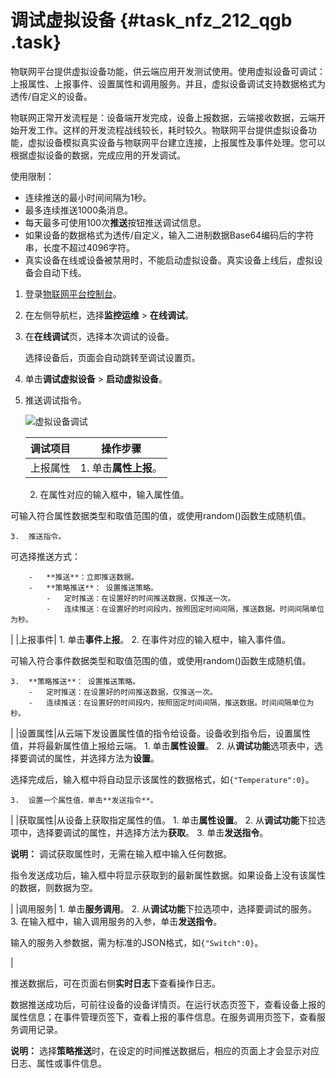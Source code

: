 # 调试虚拟设备 {#task_nfz_212_qgb .task}

物联网平台提供虚拟设备功能，供云端应用开发测试使用。使用虚拟设备可调试：上报属性、上报事件、设置属性和调用服务。并且，虚拟设备调试支持数据格式为透传/自定义的设备。

物联网正常开发流程是：设备端开发完成，设备上报数据，云端接收数据，云端开始开发工作。这样的开发流程战线较长，耗时较久。物联网平台提供虚拟设备功能，虚拟设备模拟真实设备与物联网平台建立连接，上报属性及事件处理。您可以根据虚拟设备的数据，完成应用的开发调试。

使用限制：

-   连续推送的最小时间间隔为1秒。
-   最多连续推送1000条消息。
-   每天最多可使用100次**推送**按钮推送调试信息。
-   如果设备的数据格式为透传/自定义，输入二进制数据Base64编码后的字符串，长度不超过4096字符。
-   真实设备在线或设备被禁用时，不能启动虚拟设备。真实设备上线后，虚拟设备会自动下线。

1.  登录[物联网平台控制台](http://iot.console.aliyun.com/)。
2.  在左侧导航栏，选择**监控运维** \> **在线调试**。
3.  在**在线调试**页，选择本次调试的设备。 

    选择设备后，页面会自动跳转至调试设置页。

4.  单击**调试虚拟设备** \> **启动虚拟设备**。
5.  推送调试指令。 

    ![虚拟设备调试](http://static-aliyun-doc.oss-cn-hangzhou.aliyuncs.com/assets/img/17811/156870261442138_zh-CN.png)

    |调试项目|操作步骤|
    |----|----|
    |上报属性|     1.  单击**属性上报**。
    2.  在属性对应的输入框中，输入属性值。

可输入符合属性数据类型和取值范围的值，或使用random\(\)函数生成随机值。

    3.  推送指令。

可选择推送方式：

        -   **推送**：立即推送数据。
        -   **策略推送**： 设置推送策略。
            -   定时推送：在设置好的时间推送数据，仅推送一次。
            -   连续推送：在设置好的时间段内，按照固定时间间隔，推送数据。时间间隔单位为秒。
 |
    |上报事件|     1.  单击**事件上报**。
    2.  在事件对应的输入框中，输入事件值。

可输入符合事件数据类型和取值范围的值，或使用random\(\)函数生成随机值。

    3.  **策略推送**： 设置推送策略。
        -   定时推送：在设置好的时间推送数据，仅推送一次。
        -   连续推送：在设置好的时间段内，按照固定时间间隔，推送数据。时间间隔单位为秒。
 |
    |设置属性|从云端下发设置属性值的指令给设备。设备收到指令后，设置属性值，并将最新属性值上报给云端。     1.  单击**属性设置**。
    2.  从**调试功能**选项表中，选择要调试的属性，并选择方法为**设置**。

选择完成后，输入框中将自动显示该属性的数据格式，如`{"Temperature":0}`。

    3.  设置一个属性值，单击**发送指令**。
 |
    |获取属性|从设备上获取指定属性的值。     1.  单击**属性设置**。
    2.  从**调试功能**下拉选项中，选择要调试的属性，并选择方法为**获取**。
    3.  单击**发送指令**。

**说明：** 调试获取属性时，无需在输入框中输入任何数据。

 指令发送成功后，输入框中将显示获取到的最新属性数据。如果设备上没有该属性的数据，则数据为空。

 |
    |调用服务|     1.  单击**服务调用**。
    2.  从**调试功能**下拉选项中，选择要调试的服务。
    3.  在输入框中，输入调用服务的入参，单击**发送指令**。

输入的服务入参数据，需为标准的JSON格式，如`{"Switch":0}`。

 |


推送数据后，可在页面右侧**实时日志**下查看操作日志。

数据推送成功后，可前往设备的设备详情页。在运行状态页签下，查看设备上报的属性信息；在事件管理页签下，查看上报的事件信息。在服务调用页签下，查看服务调用记录。

**说明：** 选择**策略推送**时，在设定的时间推送数据后，相应的页面上才会显示对应日志、属性或事件信息。


